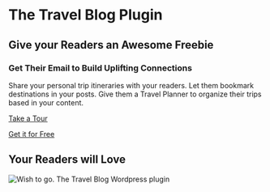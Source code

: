 
# The Travel Blog Plugin

<!-- ## Get your Readers Email. Build Uplifting Connections. -->

## Give your Readers an Awesome Freebie 

### Get Their Email to Build Uplifting Connections

Share your personal trip itineraries with your readers. Let them bookmark destinations in your posts. Give them a Travel Planner to organize their trips based in your content.

[Take a Tour](/travel/)

[Get it for Free](/subscription/?plan=backpacker)

## Your Readers will Love

![Wish to go. The Travel Blog Wordpress plugin](../images/logo.svg)
